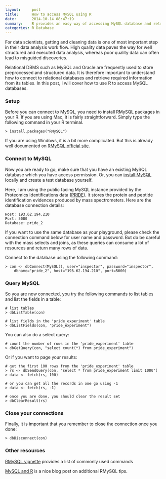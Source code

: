 ```yaml
---
layout:     post
title:      How to access MySQL using R
date:       2014-10-14 08:47:19
summary:    R provides an easy way of accessing MySQL database and retrieving database for analysis. 
categories: R Database
---
```


For data scientists, getting and cleaning data is one of most important step in their data analysis work flow. High quality data paves the way for well structured and executed data analysis, whereas poor quality data can often lead to misguided discoveries.  

Relational DBMS such as MySQL and Oracle are frequently used to store preprocessed and structured data. It is therefore important to understand how to connect to relational databases and retrieve required information from its tables. In this post, I will cover how to use R to access MySQL databases. 

### Setup

Before you can connect to MySQL, you need to install RMySQL packages in your R. If you are using Mac, it is fairly straightforward. Simply type the following command in your R terminal. 

	> install.packages("RMySQL")

If you are using Windows, it is a bit more complicated. But this is already well documented on [RMySQL official site](http://cran.r-project.org/web/packages/RMySQL).

### Connect to MySQL

Now you are ready to go, make sure that you have an existing MySQL database which you have access permission. Or, you can [install MySQL](http://dev.mysql.com/doc/refman/5.1/en/installing.html) locally and create a test database yourself. 

Here, I am using the public facing MySQL instance provided by the Proteomics Identifications data ([PRIDE](http://www.ebi.ac.uk/pride)). It stores the protein and peptide identification evidences produced by mass spectrometers. Here are the database connection details:

	Host: 193.62.194.210
	Port: 5000 
	Database: pride_2

If you want to use the same database as your playground, please check the connection command below for user name and password. But do be careful with the mass selects and joins, as these queries can consume a lot of resources and return many rows of data.

Connect to the database using the following command:
	
	> con <- dbConnect(MySQL(), user="inspector", password="inspector", 
		dbname="pride_2", host="193.62.194.210", port=5000)

### Query MySQL

So you are now connected, you try the following commands to list tables and list the fields in a table:
	
	# list tables
	> dbListTable(con)

	# list fields in the 'pride_experiment' table
	> dbListFields(con, "pride_experiment")	

You can also do a select query:

	# count the number of rows in the 'pride_experiment' table
	> dbGetQuery(con, "select count(*) from pride_experiment")

Or if you want to page your results:

	# get the first 100 rows from the 'pride_experiment' table
	> rs <- dbSendQuery(con, "select * from pride_experiment limit 1000")
	> data <- fetch(rs, 100)

	# or you can get all the records in one go using -1
	> data <- fetch(rs, -1)

	# once you are done, you should clear the result set
	> dbClearResult(rs)


### Close your connections

Finally, it is important that you remember to close the connection once you done:

	> dbDisconnect(con)		


### Other resources

[RMySQL vignette](http://cran.r-project.org/web/packages/RMySQL/RMySQL.pdf) provides a list of commonly used commands

[MySQL and R](http://www.r-bloggers.com/mysql-and-r/) is a nice blog post on additional RMySQL tips. 
